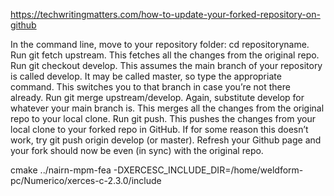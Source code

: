 https://techwritingmatters.com/how-to-update-your-forked-repository-on-github


In the command line, move to your repository folder: cd repositoryname.
Run git fetch upstream. This fetches all the changes from the original repo.
Run git checkout develop. This assumes the main branch of your repository is called develop. It may be called master, so type the appropriate command. This switches you to that branch in case you’re not there already.
Run git merge upstream/develop. Again, substitute develop for whatever your main branch is. This merges all the changes from the original repo to your local clone.
Run git push. This pushes the changes from your local clone to your forked repo in GitHub. If for some reason this doesn’t work, try git push origin develop (or master).
Refresh your Github page and your fork should now be even (in sync) with the original repo.




cmake ../nairn-mpm-fea -DXERCESC_INCLUDE_DIR=/home/weldform-pc/Numerico/xerces-c-2.3.0/include